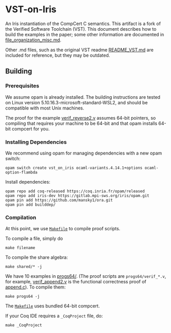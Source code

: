 # VST-on-Iris

An Iris instantiation of the CompCert C semantics.
This artifact is a fork of the Verified Software Toolchain (VST).
This document describes how to build the examples in the paper; some other information are documented in [file_organization_misc.md](./file_organization_misc.md). 

Other .md files, such as the original VST readme [README_VST.md](./README_VST.md) are included for reference, but they may be outdated. 

## Building

### Prerequisites

We assume opam is already installed. The building instructions are tested on Linux version 5.10.16.3-microsoft-standard-WSL2, and should be compatible with most Unix machines.

The proof for the example [verif_reverse2.v](./progs64/verif_reverse2.v) assumes 64-bit pointers, so compiling that requires your machine to be 64-bit and that opam installs 64-bit compcert for you.

### Installing Dependencies

We recommend using opam for managing dependencies with a new opam switch:

```(bash)
opam switch create vst_on_iris ocaml-variants.4.14.1+options ocaml-option-flambda
```

Install dependencies:

```(bash)
opam repo add coq-released https://coq.inria.fr/opam/released
opam repo add iris-dev https://gitlab.mpi-sws.org/iris/opam.git
opam pin add https://github.com/mansky1/ora.git
opam pin add builddep/
```

### Compilation

At this point, we use [`Makefile`](./Makefile) to compile proof scripts.

To compile a file, simply do

```(bash)
make filename
```

To compile the share algebra:

```(bash)
make shared/* -j
```


We have 10 examples in [progs64/](./progs64/). (The proof scripts are `progs64/verif_*.v`, for example, [verif_append2.v](./progs64/verif_append2.v) is the functional correctness proof of [append.c](./progs64/verif_append2.v)). To compile them:

```(bash)
make progs64 -j
```

The [`Makefile`](./Makefile) uses bundled 64-bit compcert.


If your Coq IDE requires a `_CoqProject` file, do:

```(bash)
make _CoqProject
```